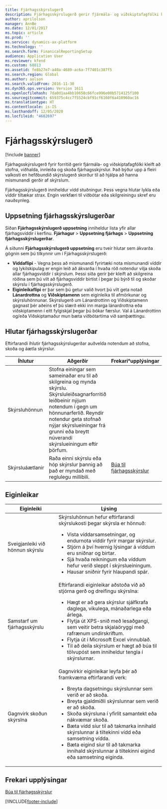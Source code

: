 ```yaml
---
title: Fjárhagsskýrslugerð
description: Fjárhagsskýrslugerð gerir fjármála- og viðskiptafagfólki kleift að stofna, viðhalda, innleiða og skoða fjárhagsskýrslur. Það býður upp á fleiri valkosti en hefðbundið skýrslugerð skorður til að hjálpa að hanna mismunandi gerðir af skýrslum.
author: aprilolson
manager: AnnBe
ms.date: 12/01/2017
ms.topic: article
ms.prod: ''
ms.service: dynamics-ax-platform
ms.technology: ''
ms.search.form: FinanicalReportingSetup
audience: Application User
ms.reviewer: kfend
ms.custom: 68813
ms.assetid: fe8b27e7-a40a-4689-ac6a-7f7401c387f5
ms.search.region: Global
ms.author: aolson
ms.search.validFrom: 2016-11-30
ms.dyn365.ops.version: Version 1611
ms.openlocfilehash: 7da0d1aa4bb10658c66fce996e00b5714125f100
ms.sourcegitcommit: 659375c4cc7f5524cbf91cf6160f6a410960ac16
ms.translationtype: HT
ms.contentlocale: is-IS
ms.lasthandoff: 12/05/2020
ms.locfileid: "4682697"
---
```

# <a name="financial-reporting"></a>Fjárhagsskýrslugerð

[!include [banner](../includes/banner.md)]

Fjárhagsskýrslugerð fyrir forritið gerir fjármála- og viðskiptafagfólki kleift að stofna, viðhalda, innleiða og skoða fjárhagsskýrslur. Það býður upp á fleiri valkosti en hefðbundið skýrslugerð skorður til að hjálpa að hanna mismunandi gerðir af skýrslum.

Fjárhagsskýrslugerð inniheldur vídd stuðningur. Þess vegna hlutar lykla eða víddir tiltækar strax. Engin verkfæri til viðbótar eða skilgreiningu skref eru nauðsynleg.

## <a name="financial-reporting-setup"></a>Uppsetning fjárhagsskýrslugerðar
Síðan **Fjárhagsskýrslugerð uppsetning** inniheldur lista yfir allar fjárhagsvíddir í kerfinu. **Fjárhagur** \> **Uppsetning fjárhags** \> **Uppsetning fjárhagsskýrslugerðar**.

Á síðunni **Fjárhagsskýrslugerð uppsetning** eru tveir hlutar sem ákvarða gögnin sem þú tilkynnir um í Fjárhagsskýrslugerð:

- **Víddaflipi** - Vegna þess að mismunandi fyrirtæki nota mismunandi víddir og lykilskipulag er engin leið að ákvarða í hvaða röð notendur vilja skoða allar fjárhagsvíddir í skýrslum. Þessi síða gerir þér kleift að skilgreina röðina sem þú vilt að fjárhagsvíddir birtist í þegar þú býrð til og skoðar skýrslu í fjárhagsskýrslugerð.
- **Eiginleikaflipi** er þar sem þú getur valið hvort þú vilt geta notað **Lánardrottna** og **Viðskiptamenn** sem eiginleika til afmörkunar og skýrsluhönnunar. Skýrslugerð um Lánardrottinn og Viðskiptamenn gagnast þér aðeins ef þú slærð ekki inn marga lánardrottna eða viðskiptamenn í eitt fylgiskjal þegar þú bókar færslur. Val á Lánardrottinn og/eða Viðskiptamaður mun bæta viðbótartíma við samþættingu.

## <a name="financial-reporting-components"></a>Hlutar fjárhagsskýrslugerðar
Eftirfarandi íhlutir fjárhagsskýrslugerðar auðvelda notendum að stofna, skoða og áætla skýrslur.

| Íhlutur        | Aðgerðir | Frekari°upplýsingar |
|------------------|-----------|------------------------|
| Skýrsluhönnun  | Stofna einingar sem sameinaðar eru til að skilgreina og mynda skýrslu. Skýrsluleiðsagnarforritið leiðbeinir nýjum notendum í gegn um hönnunarferlið. Reyndir notendur geta stofnað nýjar skýrslueiningar frá grunni eða breytt núverandi skýrslueiningum eftir þörfum. | |
| Skýrsluáætlanir | Raða einni skýrslu eða hóp skýrslur þannig að það er myndað með reglulegu millibili. | [Búa til fjárhagsskýrslur](generate-financial-report.md) |

## <a name="features"></a>Eiginleikar
<table>
<thead>
<tr>
<th>Eiginleiki</th>
<th>Lýsing</th>
</tr>
</thead>
<tbody>
<tr>
<td>Sveigjanleiki við hönnun skýrslu</td>
<td>Skýrsluhönnun hefur eftirfarandi skýrslukosti þegar skýrsla er hönnuð:
<ul>
<li>Vista víddarsamsetningar, og endurnota víddir fyrir margar skýrslur.</li>
<li>Stjórn á því hvernig lýsingar á víddum eru sniðnar og birtar.</li>
<li>Sjá hvaða reikningum eða víddum hefur verið sleppt í skýrslueiningum.</li>
<li>Hausar sniðnir fyrir hlaupandi spár.</li>
</ul>
</td>
</tr>
<tr>
<td>Samstarf um fjárhagsskýrslu</td>
<td>Eftirfarandi eiginleikar aðstoða við að stjórna gerð og dreifingu skýrslna:
<ul>
<li>Hægt er að gera skýrslur sjálfkrafa daglega, vikulega, mánaðarlega eða árlega.</li>
<li>Flytja út XPS-snið með lesaðgangi, sem veitir betra skjalaöryggi með rafrænum undirskriftum.</li>
<li>Flytja út í Microsoft Excel vinnublað.</li>
<li>Til að deila skýrslum er hægt að búa til tölvupóst sem inniheldur tengla í skýrslurnar.</li>
</ul>
</td>
</tr>
<tr>
<td>Gagnvirk skoðun skýrslna</td>
<td>Gagnvirkir eiginleikar leyfa þér að framkvæma eftirfarandi verk:
<ul>
<li>Breyta dagsetningu skýrslunnar sem verið er að skoða.</li>
<li>Breyta gjaldmiðli skýrslunnar sem verið er að skoða.</li>
<li>Skoða skýrsluna í yfirlit samantekt eða nákvæmar skoða.</li>
<li>Bæta vídd síur til að takmarka innihald skýrslunnar á tiltekinni vídd eða samsetning vídda.</li>
<li>Bæta eigind síur til að takmarka innihald skýrslunnar á tiltekinni eigind eða samsetning eiginda.</li>
</ul>
</td>
</tr>
</tbody>
</table>

## <a name="additional-resources"></a>Frekari upplýsingar
[Búa til fjárhagsskýrslur](generate-financial-report.md)


[!INCLUDE[footer-include](../../../includes/footer-banner.md)]